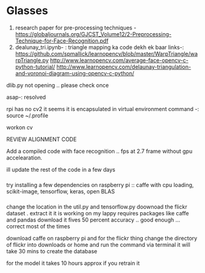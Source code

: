# Glasses
1. research paper for pre-processing techniques - https://globaljournals.org/GJCST_Volume12/2-Preprocessing-Technique-for-Face-Recognition.pdf
2. dealunay_tri.ipynb- :
triangle mapping ka code dekh ek baar 
links-:
https://github.com/spmallick/learnopencv/blob/master/WarpTriangle/warpTriangle.py
http://www.learnopencv.com/average-face-opencv-c-python-tutorial/
http://www.learnopencv.com/delaunay-triangulation-and-voronoi-diagram-using-opencv-c-python/


dlib.py not opening .. please check once


asap-: resolved

rpi has no cv2 it seems
it is encapsulated in virtual environment 
command -:
source ~/.profile

workon cv 

REVIEW ALIGNMENT CODE 


Add a compiled code with face recognition ..
 fps at 2.7 frame without gpu accelearation.
 
ill update the rest of the code in a few days
###
try installing a few dependencies on raspberry pi :: caffe with cpu loading, scikit-image, tensorflow, keras, open BLAS
###


change the location in the util.py and tensorflow.py 
doownoad the flickr dataset .
extract it 
it is working on my lappy
requires packages like caffe and pandas 
download it 
fives 50 percent accuracy .. good enough ... correct most of the times 





download caffe on raspberry pi 
and for the flickr thing change the directory of flickr into downloads or home and run the command via terminal
it will take 30 mins to create the database 


for the model it takes 10 hours approx 
if you retrain it 
